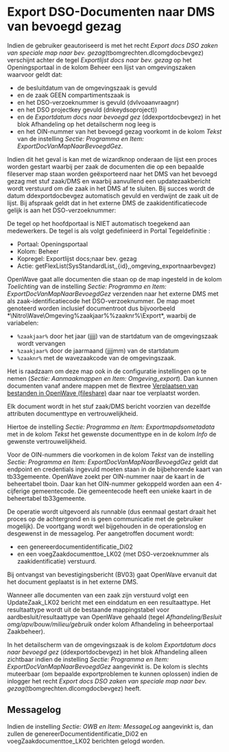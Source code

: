 # Export DSO-Documenten naar DMS van bevoegd gezag

Indien de gebruiker geautoriseerd is met het recht _Export docs DSO zaken van speciale map naar bev. gezag_(tbomgrechten.dlcomgdocbevgez) verschijnt achter de tegel _Exportlijst docs naar bev. gezag_ op het Openingsportaal in de kolom Beheer een lijst van omgevingszaken waarvoor geldt dat:

- de besluitdatum van de omgevingszaak is gevuld
- en de zaak GEEN compartimentszaak is
- en het DSO-verzoeknummer is gevuld (dvlvoaanvraagnr)
- en het DSO projectkey gevuld (dnkeydsoproject))
- en de _Exportdatum docs naar bevoegd gez_ (ddexportdocbevgez) in het blok Afhandeling op het detailscherm nog leeg is
- en het OIN-nummer van het bevoegd gezag voorkomt in de kolom _Tekst_ van de instelling _Sectie: Programma en Item: ExportDocVanMapNaarBevoegdGez_.

Indien dit het geval is kan met de wizardknop onderaan de lijst een proces worden gestart waarbij per zaak de documenten die op een bepaalde fileserver map staan worden geëxporteerd naar het DMS van het bevoegd gezag met stuf zaak/DMS en waarbij aanvullend een updatezaakbericht wordt verstuurd om die zaak in het DMS af te sluiten. Bij succes wordt de datum ddexportdocbevgez automatisch gevuld en verdwijnt de zaak uit de lijst.
Bij afspraak geldt dat in het externe DMS de zaakidentificatiecode gelijk is aan het DSO-verzoeknummer:

De tegel op het hoofdportaal is NIET automatisch toegekend aan medewerkers. De tegel is als volgt gedefinieerd in Portal Tegeldefinitie :

- Portaal: Openingsportaal
- Kolom: Beheer
- Kopregel: Exportlijst docs;naar bev. gezag
- Actie: getFlexList(SysStandardList,,{id},,omgeving_exportnaarbevgez)

OpenWave gaat alle documenten die staan op de map ingesteld in de kolom _Toelichting_ van de instelling _Sectie: Programma en Item: ExportDocVanMapNaarBevoegdGez_ verzenden naar het externe DMS met als zaak-identificatiecode het DSO-verzoeknummer. De map moet genoteerd worden inclusief documentroot dus bijvoorbeeld \*\\Nitro\\Wave\\Omgeving\%zaakjaar%\%zaaknr%\Export\*, waarbij de variabelen:

- `%zaakjaar%` door het jaar (jjjj) van de startdatum van de omgevingszaak wordt vervangen
- `%zaakjaar%` door de jaarmaand (jjjjmm) van de startdatum
- `%zaaknr%` met de wavezaakcode van de omgevingszaak.

Het is raadzaam om deze map ook in de configuratie instellingen op te nemen (_Sectie: Aanmaakmappen en Item: Omgeving_export_). Dan kunnen documenten vanaf andere mappen met de flextree [Verplaatsen van bestanden in OpenWave (fileshare)](/docs/probleemoplossing/programmablokken/verplaatsen_bestanden_fileshare.md) daar naar toe verplaatst worden.

Elk document wordt in het stuf zaak/DMS bericht voorzien van dezelfde attributen documenttype en vertrouwelijkheid.

Hiertoe de instelling _Sectie: Programma en Item: Exportmapdsometadata_ met in de kolom _Tekst_ het gewenste documenttype en in de kolom _Info_ de gewenste vertrouwelijkheid.

Voor de OIN-nummers die voorkomen in de kolom _Tekst_ van de instelling _Sectie: Programma en Item: ExportDocVanMapNaarBevoegdGez_ geldt dat endpoint en credentials ingevuld moeten staan in de bijbehorende kaart van tb33gemeente. OpenWave zoekt per OIN-nummer naar de kaart in de beheertabel tboin. Daar kan het OIN-nummer gekoppeld worden aan een 4-cijferige gemeentecode. Die gemeentecode heeft een unieke kaart in de beheertabel tb33gemeente.

De operatie wordt uitgevoerd als runnable (dus eenmaal gestart draait het proces op de achtergrond en is geen communicatie met de gebruiker mogelijk). De voortgang wordt wel bijgehouden in de operationslog en desgewenst in de messagelog.
Per aangetroffen document wordt:

- een genereerdocumentidentificatie_Di02
- en een voegZaakdocumenttoe_LK02 (met DSO-verzoeknummer als zaakidentificatie) verstuurd.

Bij ontvangst van bevestigingsbericht (BV03) gaat OpenWave ervanuit dat het document geplaatst is in het externe DMS.

Wanneer alle documenten van een zaak zijn verstuurd volgt een UpdateZaak_LK02 bericht met een einddatum en een resultaattype. Het resultaattype wordt uit de bestaande mappingstabel voor aardbesluit/resultaattype van OpenWave gehaald (tegel _Afhandeling/Besluit
omg/apv/bouw/milieu/gebruik_ onder kolom Afhandeling in beheerportaal Zaakbeheer).

In het detailscherm van de omgevingszaak is de kolom _Exportdatum docs naar bevoegd gez_ (ddexportdocbevgez) in het blok Afhandeling alleen zichtbaar indien de instelling _Sectie: Programma en Item: ExportDocVanMapNaarBevoegdGez_ aangevinkt is. De kolom is slechts muteerbaar (om bepaalde exportproblemen te kunnen oplossen) indien de inlogger het recht _Export docs DSO zaken van speciale map naar bev. gezag_(tbomgrechten.dlcomgdocbevgez) heeft.

## Messagelog

Indien de instelling _Sectie: OWB en Item: MessageLog_ aangevinkt is, dan zullen de genereerDocumentidentificatie_Di02 en voegZaakdocumenttoe_LK02 berichten gelogd worden.
